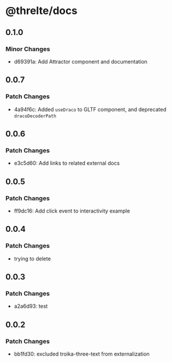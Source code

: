 # @threlte/docs

## 0.1.0

### Minor Changes

- d69391a: Add Attractor component and documentation

## 0.0.7

### Patch Changes

- 4a94f6c: Added `useDraco` to GLTF component, and deprecated `dracoDecoderPath`

## 0.0.6

### Patch Changes

- e3c5d60: Add links to related external docs

## 0.0.5

### Patch Changes

- ff9dc16: Add click event to interactivity example

## 0.0.4

### Patch Changes

- trying to delete

## 0.0.3

### Patch Changes

- a2a6d93: test

## 0.0.2

### Patch Changes

- bb1fd30: excluded troika-three-text from externalization
